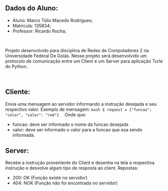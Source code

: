## Dados do Aluno:

* Aluno: Marco Túlio Macedo Rodrigues;
* Matricula: 135834;
* Professor: Ricardo Rocha;

<br/>

Projeto desenvolvido para disciplina de Redes de Computadores 2 na Universidade Federal De Goiás.
Nesse projeto será desenvolvido um protocolo de comunicação entre um Client e um Server para aplicação Turle do Python.

<br/>

## Cliente:
Envia uma mensagem ao servidor informando a instrução desejada e seu respectivo valor.
Exemplo de mensagem:
    ```bash
        $ request = {"funcao": "color", "valor": "red"} 
    ```
Onde que:
*   funcao: deve ser informado o nome da funcao desejada
*   valor: deve ser informado o valor para a funcao que esa sendo informada.

## Server: 
Recebe a instrução  proveniente do Client e desenha na tela a respectiva instrução e desvolve algum tipo de resposta ao client.
Repostas:
*   200: OK (Função existe no servidor)
*   404: NOK (Função não foi encontrada no servidor)
